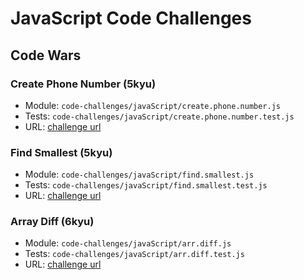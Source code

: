 # JavaScript Code Challenges
## Code Wars
### Create Phone Number (5kyu)
  * Module: `code-challenges/javaScript/create.phone.number.js`
  * Tests: `code-challenges/javaScript/create.phone.number.test.js`
  * URL: [challenge url](https://www.codewars.com/kata/525f50e3b73515a6db000b83)
### Find Smallest (5kyu)
  * Module: `code-challenges/javaScript/find.smallest.js`
  * Tests: `code-challenges/javaScript/find.smallest.test.js`
  * URL: [challenge url](https://www.codewars.com/kata/573992c724fc289553000e95)
### Array Diff (6kyu)
  * Module: `code-challenges/javaScript/arr.diff.js`
  * Tests: `code-challenges/javaScript/arr.diff.test.js`
  * URL: [challenge url](https://www.codewars.com/kata/523f5d21c841566fde000009)